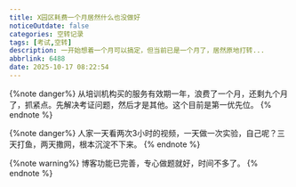 ```yaml
---
title: X园区耗费一个月居然什么也没做好
noticeOutdate: false
categories: 空转记录
tags: [考试,空转]
description: 一开始想着一个月可以搞定，但当前已是一个月了，居然原地打转...
abbrlink: 6488
date: 2025-10-17 08:22:54
---
```


{%note danger%}
从培训机构买的服务有效期一年，浪费了一个月，还剩九个月了，抓紧点。先解决考证问题，然后才是其他。这个目前是第一优先位。
{% endnote %}

{%note danger%}
人家一天看两次3小时的视频，一天做一次实验，自己呢？三天打鱼，两天撒网，根本沉淀不下来。
{% endnote %}

{%note warning%}
博客功能已完善，专心做题就好，时间不多了。
{% endnote %}